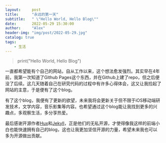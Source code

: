 ```yaml
---
layout:     post
title:      "永远的第一天"
subtitle:   " \"Hello World, Hello Blog\""
date:       2022-05-29 15:30:00
author:     "Alex"
header-img: "img/post/2022-05-29.jpg"
catalog: true
tags:
    - 生活
---
```

> print("Hello World, Hello Blog")

一直都希望能有个自己的网站，自从工作以来，这个想法愈发强烈。其实早在4年前，我第一次知道了Github Pages这个东西，并在Github上建了repo，但之后便没了后续。这几天随着自己在研究代码的过程中有许多心得体会，这又让我捡起了网站的主意，于是便有了这个blog。

有了这个blog，我便有了更新的欲望，未来我将会更新关于但不限于iOS移动端研发技术，文学内容，音乐影集等内容。也希望通过这个blog能让我找到更多的兴趣点，多观察生活，多分享热爱。

最后感谢开源作者[Hux](https://github.com/Huxpro)和[Jekyll](https://github.com/xcatliu/jekyllcn)，正是他们的无私开源，才使得像我这样的前端小白也能快速拥有自己的blog，这也让我更加坚信开源的力量，希望未来我也可以多为开源做出贡献。

